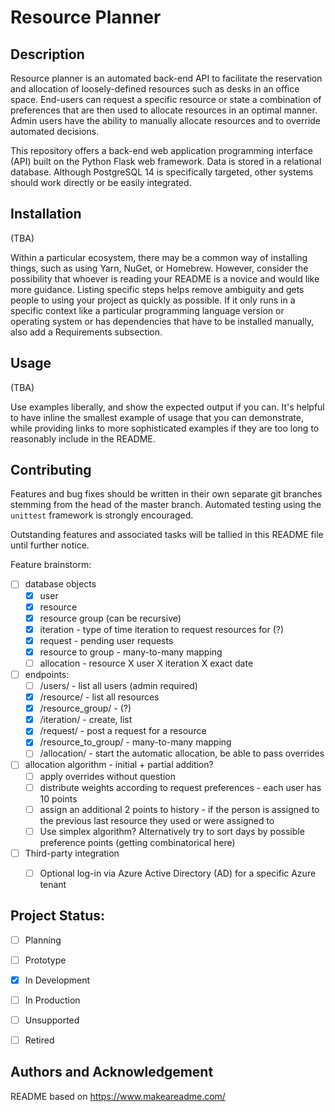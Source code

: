 #	Resource Planner

##	Description
Resource planner is an automated back-end API to facilitate the reservation and allocation of
loosely-defined resources such as desks in an office space. End-users can request a specific
resource or state a combination of preferences that are then used to allocate resources in an
optimal manner. Admin users have the ability to manually allocate resources and to override
automated decisions.

This repository offers a back-end web application programming interface (API) built on the Python
Flask web framework. Data is stored in a relational database. Although PostgreSQL 14 is specifically
targeted, other systems should work directly or be easily integrated.


##	Installation
(TBA)

Within a particular ecosystem, there may be a common way of installing things, such as using Yarn,
NuGet, or Homebrew. However, consider the possibility that whoever is reading your README is a
novice and would like more guidance. Listing specific steps helps remove ambiguity and gets people
to using your project as quickly as possible. If it only runs in a specific context like a
particular programming language version or operating system or has dependencies that have to be
installed manually, also add a Requirements subsection. 


##	Usage
(TBA)

Use examples liberally, and show the expected output if you can. It's helpful to have inline the
smallest example of usage that you can demonstrate, while providing links to more sophisticated
examples if they are too long to reasonably include in the README. 


##	Contributing
Features and bug fixes should be written in their own separate git branches stemming from the head
of the master branch. Automated testing using the `unittest` framework is strongly encouraged.

Outstanding features and associated tasks will be tallied in this README file until further notice.

Feature brainstorm:

* [ ] database objects
	* [X] user
	* [X] resource
	* [X] resource group (can be recursive)
	* [X] iteration - type of time iteration to request resources for (?)
	* [X] request - pending user requests
	* [X] resource to group - many-to-many mapping
	* [ ] allocation - resource X user X iteration X exact date

* [ ] endpoints:
	* [ ] /users/ - list all users (admin required)
	* [X] /resource/ - list all resources
	* [X] /resource_group/ - (?)
	* [X] /iteration/ - create, list
	* [X] /request/ - post a request for a resource
	* [X] /resource_to_group/ - many-to-many mapping
	* [ ] /allocation/ - start the automatic allocation, be able to pass overrides

* [ ] allocation algorithm - initial + partial addition?
	* [ ] apply overrides without question
	* [ ] distribute weights according to request preferences - each user has 10 points
	* [ ] assign an additional 2 points to history - if the person is assigned to the previous
	  last resource they used or were assigned to
	* [ ] Use simplex algorithm? Alternatively try to sort days by possible preference points
	  (getting combinatorical here)

* [ ] Third-party integration
	* [ ] Optional log-in via Azure Active Directory (AD) for a specific Azure tenant


##	Project Status:
- [ ] Planning
- [ ] Prototype
- [X] In Development
- [ ] In Production
- [ ] Unsupported
- [ ] Retired


##	Authors and Acknowledgement
README based on <https://www.makeareadme.com/>

